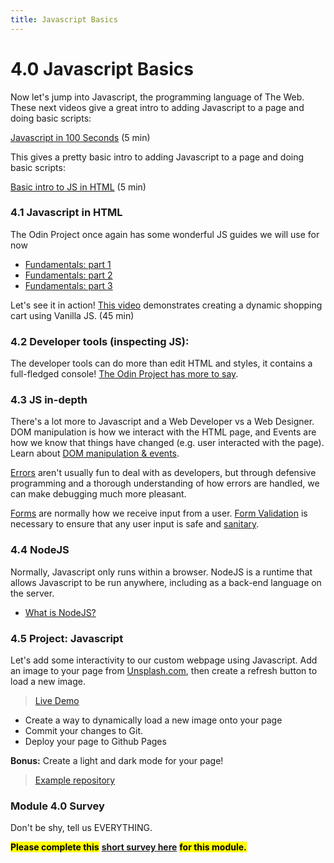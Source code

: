 ```yaml
---
title: Javascript Basics
---
```


# 4.0 Javascript Basics

Now let's jump into Javascript, the programming language of The Web. These next videos give a great intro to adding Javascript to a page and doing basic scripts:

[Javascript in 100 Seconds](https://www.youtube.com/watch?v=DHjqpvDnNGE) (5 min)

This gives a pretty basic intro to adding Javascript to a page and doing basic scripts:

[Basic intro to JS in HTML](<https://www.youtube.com/watch?v=oaj-uD-bGIY)>) (5 min)

### 4.1 Javascript in HTML

The Odin Project once again has some wonderful JS guides we will use for now

- [Fundamentals: part 1](https://www.theodinproject.com/lessons/foundations-fundamentals-part-1)
- [Fundamentals: part 2](https://www.theodinproject.com/lessons/foundations-fundamentals-part-2)
- [Fundamentals: part 3](https://www.theodinproject.com/lessons/foundations-fundamentals-part-3)

Let's see it in action! [This video](https://www.youtube.com/watch?v=YeFzkC2awTM) demonstrates creating a dynamic shopping cart using Vanilla JS. (45 min)

### 4.2 Developer tools (inspecting JS):

The developer tools can do more than edit HTML and styles, it contains a full-fledged console! [The Odin Project has more to say](https://www.theodinproject.com/lessons/foundations-javascript-developer-tools).

### 4.3 JS in-depth

There's a lot more to Javascript and a Web Developer vs a Web Designer. DOM manipulation is how we interact with the HTML page, and Events are how we know that things have changed (e.g. user interacted with the page). Learn about [DOM manipulation & events](https://www.theodinproject.com/lessons/foundations-dom-manipulation-and-events).

[Errors](https://www.theodinproject.com/lessons/foundations-understanding-errors) aren't usually fun to deal with as developers, but through defensive programming and a thorough understanding of how errors are handled, we can make debugging much more pleasant.

[Forms](https://www.theodinproject.com/lessons/node-path-intermediate-html-and-css-form-basics) are normally how we receive input from a user. [Form Validation](https://www.theodinproject.com/lessons/node-path-intermediate-html-and-css-form-validation) is necessary to ensure that any user input is safe and [sanitary](https://www.webopedia.com/definitions/input-sanitization/).

### 4.4 NodeJS

Normally, Javascript only runs within a browser. NodeJS is a runtime that allows Javascript to be run anywhere, including as a back-end language on the server.

- [What is NodeJS?](https://www.theodinproject.com/lessons/nodejs-introduction-what-is-nodejs)

### 4.5 Project: Javascript

Let's add some interactivity to our custom webpage using Javascript. Add an image to your page from [Unsplash.com](https://unsplash.com), then create a refresh button to load a new image.

> [Live Demo](https://project-004--lacymorrow.repl.co/)

- Create a way to dynamically load a new image onto your page
- Commit your changes to Git.
- Deploy your page to Github Pages

**Bonus:** Create a light and dark mode for your page!

> [Example repository](https://github.com/AAM-Institute/project-004)

### Module 4.0 Survey

Don't be shy, tell us EVERYTHING.

<mark>**Please complete this**</mark> [**short survey here**](https://docs.google.com/forms/d/e/1FAIpQLSfawEqevKUFMsJaW5AxOn5vJuPzqzrt790ErxotmwDQi8gUzw/viewform) <mark>**for this module.**</mark>
